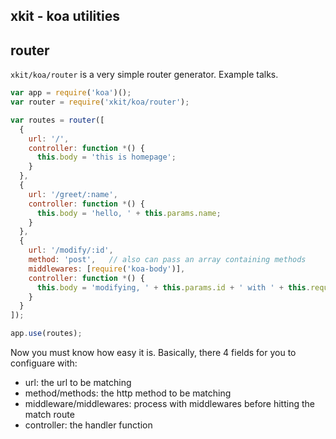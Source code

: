 xkit - koa utilities
----

## router

`xkit/koa/router` is a very simple router generator. Example talks.

```javascript
var app = require('koa')();
var router = require('xkit/koa/router');

var routes = router([
  {
    url: '/',
    controller: function *() {
      this.body = 'this is homepage';
    }
  },
  {
    url: '/greet/:name',
    controller: function *() {
      this.body = 'hello, ' + this.params.name;
    }
  },
  {
    url: '/modify/:id',
    method: 'post',   // also can pass an array containing methods
    middlewares: [require('koa-body')], 
    controller: function *() {
      this.body = 'modifying, ' + this.params.id + ' with ' + this.request.body;;
    }
  }
]);

app.use(routes);
```

Now you must know how easy it is. Basically, there 4 fields for you to configuare with:

- url: the url to be matching
- method/methods: the http method to be matching
- middleware/middlewares: process with middlewares before hitting the match route
- controller: the handler function 
